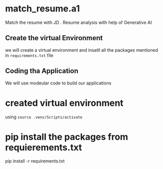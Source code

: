 # match_resume.a1
Match the resume with JD . Resume analysis with help of Generative AI

## Create the virtual Environment
we will create a virtual environment and insatll all the packages mentioned in ``requirements.txt`` file

## Coding tha Application
We will use modeular code to build our applications

# created virtual environment
 using ``source .venv/Scripts/activate``

 # pip install the packages from requierements.txt
pip install -r requirements.txt